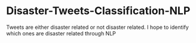 # Disaster-Tweets-Classification-NLP
Tweets are either disaster related or not disaster related. I hope to identify which ones are disaster related through NLP
